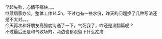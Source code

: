 早起失败，心情不痛快。。。       
继续居家办公，整体工作14.5h，不过也有一些水份，昨天的问题换了几种写法还是不太对。。。  
今天再次和好朋友高强度沟通了一下，气死我了，咋还是没翻篇呢？  
不过最后还是和气收场的，两边也都没留下什么疙瘩
